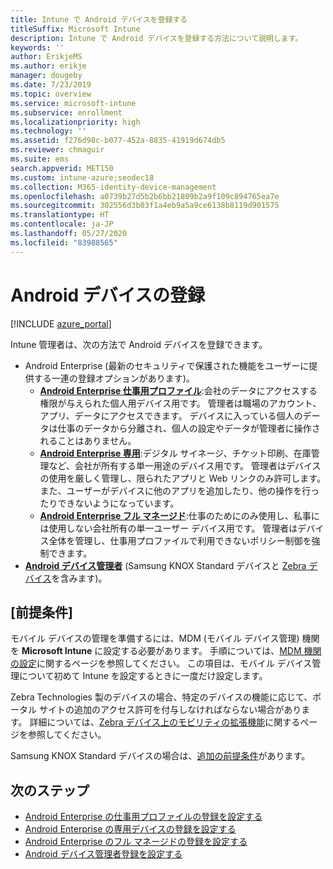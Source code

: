```yaml
---
title: Intune で Android デバイスを登録する
titleSuffix: Microsoft Intune
description: Intune で Android デバイスを登録する方法について説明します。
keywords: ''
author: ErikjeMS
ms.author: erikje
manager: dougeby
ms.date: 7/23/2019
ms.topic: overview
ms.service: microsoft-intune
ms.subservice: enrollment
ms.localizationpriority: high
ms.technology: ''
ms.assetid: f276d98c-b077-452a-8835-41919d674db5
ms.reviewer: chmaguir
ms.suite: ems
search.appverid: MET150
ms.custom: intune-azure;seodec18
ms.collection: M365-identity-device-management
ms.openlocfilehash: a0739b27d5b2b6bb21809b2a9f109c894765ea7e
ms.sourcegitcommit: 302556d3b03f1a4eb9a5a9ce6138b8119d901575
ms.translationtype: HT
ms.contentlocale: ja-JP
ms.lasthandoff: 05/27/2020
ms.locfileid: "83988565"
---
```

# <a name="enroll-android-devices"></a>Android デバイスの登録

[!INCLUDE [azure_portal](../includes/azure_portal.md)]

Intune 管理者は、次の方法で Android デバイスを登録できます。
- Android Enterprise (最新のセキュリティで保護された機能をユーザーに提供する一連の登録オプションがあります)。
    - [**Android Enterprise 仕事用プロファイル**](android-work-profile-enroll.md):会社のデータにアクセスする権限が与えられた個人用デバイス用です。 管理者は職場のアカウント、アプリ、データにアクセスできます。 デバイスに入っている個人のデータは仕事のデータから分離され、個人の設定やデータが管理者に操作されることはありません。 
    - [**Android Enterprise 専用**](android-kiosk-enroll.md):デジタル サイネージ、チケット印刷、在庫管理など、会社が所有する単一用途のデバイス用です。 管理者はデバイスの使用を厳しく管理し、限られたアプリと Web リンクのみ許可します。 また、ユーザーがデバイスに他のアプリを追加したり、他の操作を行ったりできないようになっています。
    - [**Android Enterprise フル マネージド**](android-fully-managed-enroll.md):仕事のためにのみ使用し、私事には使用しない会社所有の単一ユーザー デバイス用です。 管理者はデバイス全体を管理し、仕事用プロファイルで利用できないポリシー制御を強制できます。 
- [**Android デバイス管理者**](android-enroll-device-administrator.md) (Samsung KNOX Standard デバイスと [Zebra デバイス](../configuration/android-zebra-mx-overview.md)を含みます)。 

## <a name="prerequisites"></a>[前提条件]

モバイル デバイスの管理を準備するには、MDM (モバイル デバイス管理) 機関を **Microsoft Intune** に設定する必要があります。 手順については、[MDM 機関の設定](../fundamentals/mdm-authority-set.md)に関するページを参照してください。 この項目は、モバイル デバイス管理について初めて Intune を設定するときに一度だけ設定します。

Zebra Technologies 製のデバイスの場合、特定のデバイスの機能に応じて、ポータル サイトの追加のアクセス許可を付与しなければならない場合があります。 詳細については、[Zebra デバイス上のモビリティの拡張機能](../configuration/android-zebra-mx-overview.md)に関するページを参照してください。

Samsung KNOX Standard デバイスの場合は、[追加の前提条件](android-samsung-knox-mobile-enroll.md)があります。

## <a name="next-steps"></a>次のステップ

- [Android Enterprise の仕事用プロファイルの登録を設定する](android-work-profile-enroll.md)
- [Android Enterprise の専用デバイスの登録を設定する](android-kiosk-enroll.md)
- [Android Enterprise のフル マネージドの登録を設定する](android-fully-managed-enroll.md)
- [Android デバイス管理者登録を設定する](android-enroll-device-administrator.md)

